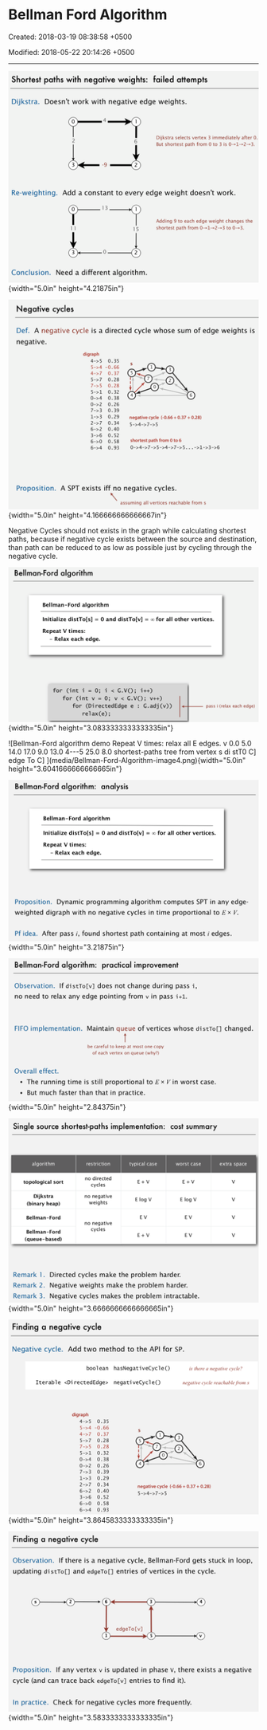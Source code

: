 # Bellman Ford Algorithm

Created: 2018-03-19 08:38:58 +0500

Modified: 2018-05-22 20:14:26 +0500

---

![Shortest paths with negative weights: failed attempts Dijkstra. Doesn't work with negative edge weights. 2 3 -9 Dijkstra selects vertex 3 immediately after 0. 6 But shortest path from 0 to 3 is 2 Re-weighting. Conclusion. Add a constant to every edge weight doesn't work. 13 Adding 9 to each edge weight changes the shortest path from to 0---3. 3 15 2 Need a different algorithm. ](media/Bellman-Ford-Algorithm-image1.png){width="5.0in" height="4.21875in"}



![Negative cycles Def. A negative cycle is a directed cycle whose sum of edge weights is 0.35 -0.66 37 0.28 0.28 0.32 0.38 0.26 0.39 0.29 0.34 0.40 0.52 0.58 0.93 negative. Proposition. digraph 4 5 4 5 7 2 3 6 s 5 4 1 3 7 2 0 6 negative cycle (-0.66 + 0.37 + 0.28) shortest path from O to 6 A SPT exists iff no negative cycles. assuming all vertices reachable from s ](media/Bellman-Ford-Algorithm-image2.png){width="5.0in" height="4.166666666666667in"}



Negative Cycles should not exists in the graph while calculating shortest paths, because if negative cycle exists between the source and destination, than path can be reduced to as low as possible just by cycling through the negative cycle.





![Bellman-Ford algorithm Bellman-Ford algorithm Initialize distTo[s] = O and distTo[v] = for all other vertices. Repeat V times: - Relax each edge. for (int --- for (int v = 0; v < G.V(); v++) for (Di rectedEdge e : G. adj (v)) rel ax(e) ; pass i (relax each edge) ](media/Bellman-Ford-Algorithm-image3.png){width="5.0in" height="3.0833333333333335in"}



![Bellman-Ford algorithm demo Repeat V times: relax all E edges. v 0.0 5.0 14.0 17.0 9.0 13.0 4---5 25.0 8.0 shortest-paths tree from vertex s di stT0 C] edge To C] ](media/Bellman-Ford-Algorithm-image4.png){width="5.0in" height="3.6041666666666665in"}



![Bellman-Ford algorithm: analysis Bellman-Ford algorithm Initialize distTo[s] = O and distTo[v] = 00 for all other vertices. Repeat V times: - Relax each edge. Proposition. Dynamic programming algorithm computes SPT in any edge- weighted digraph with no negative cycles in time proportional to Ex V. Pf idea. After pass i, found shortest path containing at most i edges. ](media/Bellman-Ford-Algorithm-image5.png){width="5.0in" height="3.21875in"}



![Bellman-Ford algorithm: practical improvement Observation. If distTo[v] does not change during pass i, no need to relax any edge pointing from v in pass i+l. FIFO implementation. Maintain queue of vertices whose distTo[] changed. be careful to keep at most one copy of each vertex on queue (why?) Overall effect. • The running time is still proportional to Ex Vin worst case. • But much faster than that in practice. ](media/Bellman-Ford-Algorithm-image6.png){width="5.0in" height="2.84375in"}



![Single source shortest-paths implementation: cost summary algorithm topological sort Dijkstra (binary heap) Bellman-Ford Bellman-Ford (queue-based) restriction no directed cycles no negative weights no negative cycles typical case worst case extra space E log V EV E log V EV EV Remark l. Remark 2. Remark 3. Directed cycles make the problem harder. Negative weights make the problem harder. Negative cycles makes the problem intractable. ](media/Bellman-Ford-Algorithm-image7.png){width="5.0in" height="3.6666666666666665in"}



![Finding a negative cycle Negative cycle. Add two method to the API for SP. 0.35 -o. 66 0.37 0.28 0.28 0.32 0.38 0.26 0.39 0.29 0.34 0.40 0.52 0.58 0.93 bool ean Iterable <Di rectedEdge> digraph 4 5 4->7 5->7 7->5 5->1 7->3 1->3 3 6 hasNegati veCyc1e ( ) negati veCyc1 e ( ) is there a negative cycle? negative cycle reachablefrom s s 5 4 1 3 7 2 6 negative cycle (-0.66 + 0.37 + 0.28) ](media/Bellman-Ford-Algorithm-image8.png){width="5.0in" height="3.8645833333333335in"}



![Finding a negative cycle Observation. If there is a negative cycle, Bellman-Ford gets stuck in loop, updating distTo[] and edgeTo[] entries of vertices in the cycle. 2 6 1 3 5 4 edgeTO [v] Proposition. If any vertex v is updated in phase v, there exists a negative cycle (and can trace back edgeTo[v] entries to find it). In practice. Check for negative cycles more frequently. ](media/Bellman-Ford-Algorithm-image9.png){width="5.0in" height="3.5833333333333335in"}











